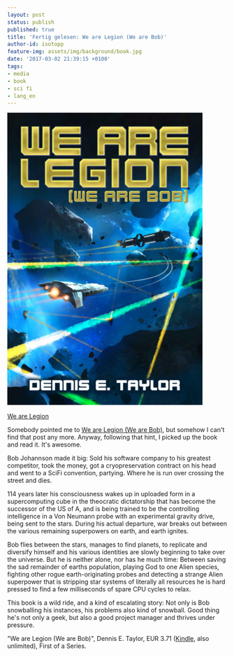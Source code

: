 ```yaml
---
layout: post
status: publish
published: true
title: 'Fertig gelesen: We are Legion (We are Bob)'
author-id: isotopp
feature-img: assets/img/background/book.jpg
date: '2017-03-02 21:39:15 +0100'
tags:
- media
- book
- sci fi
- lang_en
---
```

[![](/uploads/2017/03/Screen-Shot-2017-03-02-at-21.24.31.png)](https://www.amazon.de/Are-Legion-Bobiverse-Book-English-ebook/dp/B01LWAESYQ)

[We are Legion](https://www.amazon.de/Are-Legion-Bobiverse-Book-English-ebook/dp/B01LWAESYQ)

Somebody pointed me to
[We are Legion (We are Bob)](https://www.amazon.de/Are-Legion-Bobiverse-Book-English-ebook/dp/B01LWAESYQ),
but somehow I can't find that post any more. Anyway, following that hint, I
picked up the book and read it. It's awesome.

Bob Johannson made it big: Sold his software company to his greatest
competitor, took the money, got a cryopreservation contract on his head and
went to a SciFi convention, partying. Where he is run over crossing the
street and dies.

114 years later his consciousness wakes up in uploaded form in a
supercomputing cube in the theocratic dictatorship that has become the
successor of the US of A, and is being trained to be the controlling
intelligence in a Von Neumann probe with an experimental gravity drive,
being sent to the stars. During his actual departure, war breaks out between
the various remaining superpowers on earth, and earth ignites.

Bob flies between the stars, manages to find planets, to replicate and
diversify himself and his various identities are slowly beginning to take
over the universe. But he is neither alone, nor has he much time: Between
saving the sad remainder of earths population, playing God to one Alien
species, fighting other rogue earth-originating probes and detecting a
strange Alien superpower that is stripping star systems of literally all
resources he is hard pressed to find a few milliseconds of spare CPU cycles
to relax.

This book is a wild ride, and a kind of escalating story: Not only is Bob
snowballing his instances, his problems also kind of snowball. Good thing
he's not only a geek, but also a good project manager and thrives under
pressure. 

"We are Legion (We are Bob)", Dennis E. Taylor, EUR 3.71
([Kindle](https://www.amazon.de/Are-Legion-Bobiverse-Book-English-ebook/dp/B01LWAESYQ),
also unlimited), First of a Series.
